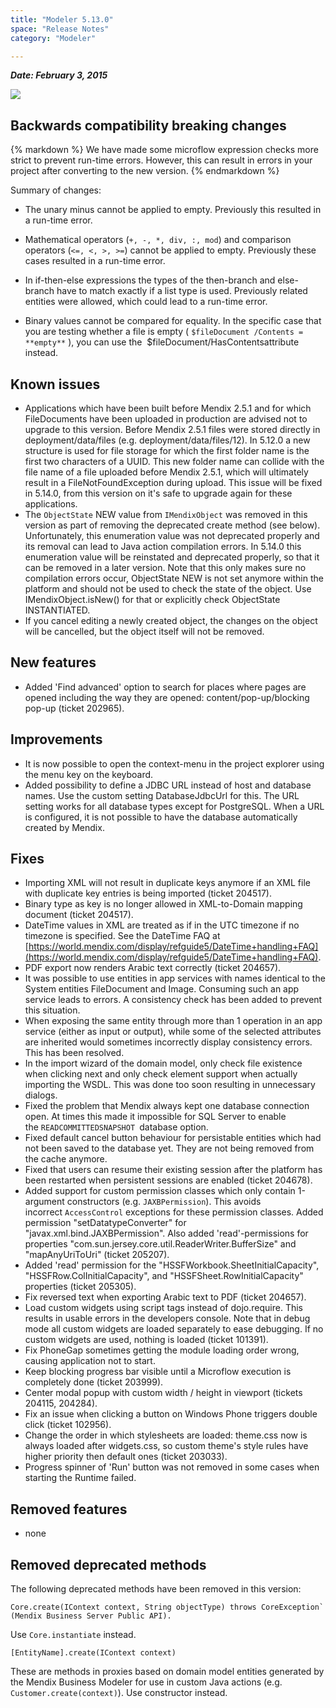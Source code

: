 ```yaml
---
title: "Modeler 5.13.0"
space: "Release Notes"
category: "Modeler"

---
```



***Date: February 3, 2015***

[![](attachments/11927558/13402126.png)](https://appstore.home.mendix.com/link/modelers)

## <a name="backwards-compatibility-breaking-changes" rel="nofollow"></a>Backwards compatibility breaking changes

<div class="alert alert-warning">{% markdown %}
We have made some microflow expression checks more strict to prevent run-time errors. However, this can result in errors in your project after converting to the new version.
{% endmarkdown %}</div>

Summary of changes:

*   The unary minus cannot be applied to empty. Previously this resulted in a run-time error.
*   Mathematical operators (`+, -, *, div, :, mod`) and comparison operators (`<=, <, >, >=`) cannot be applied to empty. Previously these cases resulted in a run-time error.

*   In if-then-else expressions the types of the then-branch and else-branch have to match exactly if a list type is used. Previously related entities were allowed, which could lead to a run-time error.
*   Binary values cannot be compared for equality. In the specific case that you are testing whether a file is empty ( `$fileDocument /Contents = **empty**` ), you can use the  $fileDocument/HasContentsattribute instead.

## Known issues


*   Applications which have been built before Mendix 2.5.1 and for which FileDocuments have been uploaded in production are advised not to upgrade to this version.
    Before Mendix 2.5.1 files were stored directly in deployment/data/files (e.g. deployment/data/files/12). In 5.12.0 a new structure is used for file storage for which the first folder name is the first two characters of a UUID. This new folder name can collide with the file name of a file uploaded before Mendix 2.5.1, which will ultimately result in a FileNotFoundException during upload.
    This issue will be fixed in 5.14.0, from this version on it's safe to upgrade again for these applications.
*   The `ObjectState` NEW value from `IMendixObject` was removed in this version as part of removing the deprecated create method (see below). Unfortunately, this enumeration value was not deprecated properly and its removal can lead to Java action compilation errors. In 5.14.0 this enumeration value will be reinstated and deprecated properly, so that it can be removed in a later version. Note that this only makes sure no compilation errors occur, ObjectState NEW is not set anymore within the platform and should not be used to check the state of the object. Use IMendixObject.isNew() for that or explicitly check ObjectState INSTANTIATED.
*   If you cancel editing a newly created object, the changes on the object will be cancelled, but the object itself will not be removed.

## <a name="new-features" rel="nofollow"></a>New features



*   Added 'Find advanced' option to search for places where pages are opened including the way they are opened: content/pop-up/blocking pop-up (ticket 202965).

## <a name="improvements" rel="nofollow"></a>Improvements



*   It is now possible to open the context-menu in the project explorer using the menu key on the keyboard.
*   Added possibility to define a JDBC URL instead of host and database names. Use the custom setting DatabaseJdbcUrl for this. The URL setting works for all database types except for PostgreSQL. When a URL is configured, it is not possible to have the database automatically created by Mendix.

## <a name="fixes" rel="nofollow"></a>Fixes



*   Importing XML will not result in duplicate keys anymore if an XML file with duplicate key entries is being imported (ticket 204517).
*   Binary type as key is no longer allowed in XML-to-Domain mapping document (ticket 204517).
*   DateTime values in XML are treated as if in the UTC timezone if no timezone is specified. See the DateTime FAQ at [https://world.mendix.com/display/refguide5/DateTime+handling+FAQ](https://world.mendix.com/display/refguide5/DateTime+handling+FAQ).
*   PDF export now renders Arabic text correctly (ticket 204657).
*   It was possible to use entities in app services with names identical to the System entities FileDocument and Image. Consuming such an app service leads to errors. A consistency check has been added to prevent this situation.
*   When exposing the same entity through more than 1 operation in an app service (either as input or output), while some of the selected attributes are inherited would sometimes incorrectly display consistency errors. This has been resolved.
*   In the import wizard of the domain model, only check file existence when clicking next and only check element support when actually importing the WSDL. This was done too soon resulting in unnecessary dialogs.
*   Fixed the problem that Mendix always kept one database connection open. At times this made it impossible for SQL Server to enable the `READCOMMITTEDSNAPSHOT `database option.
*   Fixed default cancel button behaviour for persistable entities which had not been saved to the database yet. They are not being removed from the cache anymore.
*   Fixed that users can resume their existing session after the platform has been restarted when persistent sessions are enabled (ticket 204678).
*   Added support for custom permission classes which only contain 1-argument constructors (e.g. `JAXBPermission`). This avoids incorrect `AccessControl` exceptions for these permission classes. Added permission "setDatatypeConverter" for "javax.xml.bind.JAXBPermission". Also added 'read'-permissions for properties "com.sun.jersey.core.util.ReaderWriter.BufferSize" and "mapAnyUriToUri" (ticket 205207).
*   Added 'read' permission for the "HSSFWorkbook.SheetInitialCapacity", "HSSFRow.ColInitialCapacity", and "HSSFSheet.RowInitialCapacity" properties (ticket 205305).
*   Fix reversed text when exporting Arabic text to PDF (ticket 204657).
*   Load custom widgets using script tags instead of dojo.require. This results in usable errors in the developers console. Note that in debug mode all custom widgets are loaded separately to ease debugging. If no custom widgets are used, nothing is loaded (ticket 101391).
*   Fix PhoneGap sometimes getting the module loading order wrong, causing application not to start.
*   Keep blocking progress bar visible until a Microflow execution is completely done (ticket 203999).
*   Center modal popup with custom width / height in viewport (tickets 204115, 204284).
*   Fix an issue when clicking a button on Windows Phone triggers double click (ticket 102956).
*   Change the order in which stylesheets are loaded: theme.css now is always loaded after widgets.css, so custom theme's style rules have higher priority then default ones (ticket 203033).
*   Progress spinner of 'Run' button was not removed in some cases when starting the Runtime failed.

## <a name="known-issues" rel="nofollow"></a>

## <a name="removed-features" rel="nofollow"></a>Removed features



*   none

## <a name="removed-deprecated-methods" rel="nofollow"></a>Removed deprecated methods



The following deprecated methods have been removed in this version:

```
Core.create(IContext context, String objectType) throws CoreException` (Mendix Business Server Public API). 
```

Use `Core.instantiate` instead.

```
[EntityName].create(IContext context)
```

These are methods in proxies based on domain model entities generated by the Mendix Business Modeler for use in custom Java actions (e.g. `Customer.create(context)`). Use constructor instead.